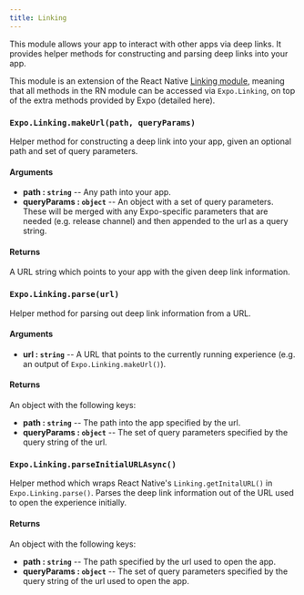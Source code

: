 ```yaml
---
title: Linking
---
```


This module allows your app to interact with other apps via deep links. It provides helper methods for constructing and parsing deep links into your app.

This module is an extension of the React Native [Linking module](https://facebook.github.io/react-native/docs/linking.html), meaning that all methods in the RN module can be accessed via `Expo.Linking`, on top of the extra methods provided by Expo (detailed here).

### `Expo.Linking.makeUrl(path, queryParams)`

Helper method for constructing a deep link into your app, given an optional path and set of query parameters.

#### Arguments

-   **path : `string`** -- Any path into your app.
-   **queryParams : `object`** -- An object with a set of query parameters. These will be merged with any Expo-specific parameters that are needed (e.g. release channel) and then appended to the url as a query string.

#### Returns

A URL string which points to your app with the given deep link information.

### `Expo.Linking.parse(url)`

Helper method for parsing out deep link information from a URL.

#### Arguments

-   **url : `string`** -- A URL that points to the currently running experience (e.g. an output of `Expo.Linking.makeUrl()`).

#### Returns

An object with the following keys:

-   **path : `string`** -- The path into the app specified by the url.
-   **queryParams : `object`** -- The set of query parameters specified by the query string of the url.

### `Expo.Linking.parseInitialURLAsync()`

Helper method which wraps React Native's `Linking.getInitalURL()` in `Expo.Linking.parse()`. Parses the deep link information out of the URL used to open the experience initially.

#### Returns

An object with the following keys:

-   **path : `string`** -- The path specified by the url used to open the app.
-   **queryParams : `object`** -- The set of query parameters specified by the query string of the url used to open the app.
